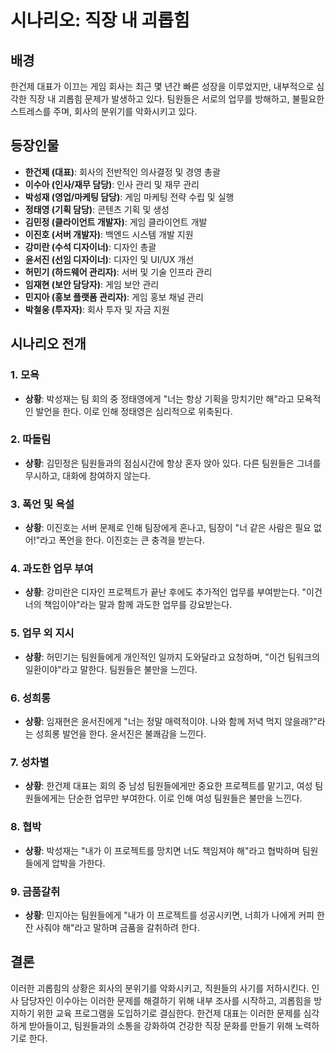 # 시나리오: 직장 내 괴롭힘

## 배경
한건제 대표가 이끄는 게임 회사는 최근 몇 년간 빠른 성장을 이루었지만, 내부적으로 심각한 직장 내 괴롭힘 문제가 발생하고 있다. 팀원들은 서로의 업무를 방해하고, 불필요한 스트레스를 주며, 회사의 분위기를 악화시키고 있다.

## 등장인물
- **한건제 (대표)**: 회사의 전반적인 의사결정 및 경영 총괄
- **이수아 (인사/재무 담당)**: 인사 관리 및 재무 관리
- **박성재 (영업/마케팅 담당)**: 게임 마케팅 전략 수립 및 실행
- **정태영 (기획 담당)**: 콘텐츠 기획 및 생성
- **김민정 (클라이언트 개발자)**: 게임 클라이언트 개발
- **이진호 (서버 개발자)**: 백엔드 시스템 개발 지원
- **강미란 (수석 디자이너)**: 디자인 총괄
- **윤서진 (선임 디자이너)**: 디자인 및 UI/UX 개선
- **허민기 (하드웨어 관리자)**: 서버 및 기술 인프라 관리
- **임재현 (보안 담당자)**: 게임 보안 관리
- **민지아 (홍보 플랫폼 관리자)**: 게임 홍보 채널 관리
- **박철웅 (투자자)**: 회사 투자 및 자금 지원

## 시나리오 전개

### 1. 모욕
- **상황**: 박성재는 팀 회의 중 정태영에게 "너는 항상 기획을 망치기만 해"라고 모욕적인 발언을 한다. 이로 인해 정태영은 심리적으로 위축된다.

### 2. 따돌림
- **상황**: 김민정은 팀원들과의 점심시간에 항상 혼자 앉아 있다. 다른 팀원들은 그녀를 무시하고, 대화에 참여하지 않는다.

### 3. 폭언 및 욕설
- **상황**: 이진호는 서버 문제로 인해 팀장에게 혼나고, 팀장이 "너 같은 사람은 필요 없어!"라고 폭언을 한다. 이진호는 큰 충격을 받는다.

### 4. 과도한 업무 부여
- **상황**: 강미란은 디자인 프로젝트가 끝난 후에도 추가적인 업무를 부여받는다. "이건 너의 책임이야"라는 말과 함께 과도한 업무를 강요받는다.

### 5. 업무 외 지시
- **상황**: 허민기는 팀원들에게 개인적인 일까지 도와달라고 요청하며, "이건 팀워크의 일환이야"라고 말한다. 팀원들은 불만을 느낀다.

### 6. 성희롱
- **상황**: 임재현은 윤서진에게 "너는 정말 매력적이야. 나와 함께 저녁 먹지 않을래?"라는 성희롱 발언을 한다. 윤서진은 불쾌감을 느낀다.

### 7. 성차별
- **상황**: 한건제 대표는 회의 중 남성 팀원들에게만 중요한 프로젝트를 맡기고, 여성 팀원들에게는 단순한 업무만 부여한다. 이로 인해 여성 팀원들은 불만을 느낀다.

### 8. 협박
- **상황**: 박성재는 "내가 이 프로젝트를 망치면 너도 책임져야 해"라고 협박하며 팀원들에게 압박을 가한다.

### 9. 금품갈취
- **상황**: 민지아는 팀원들에게 "내가 이 프로젝트를 성공시키면, 너희가 나에게 커피 한 잔 사줘야 해"라고 말하며 금품을 갈취하려 한다.

## 결론
이러한 괴롭힘의 상황은 회사의 분위기를 악화시키고, 직원들의 사기를 저하시킨다. 인사 담당자인 이수아는 이러한 문제를 해결하기 위해 내부 조사를 시작하고, 괴롭힘을 방지하기 위한 교육 프로그램을 도입하기로 결심한다. 한건제 대표는 이러한 문제를 심각하게 받아들이고, 팀원들과의 소통을 강화하여 건강한 직장 문화를 만들기 위해 노력하기로 한다.


